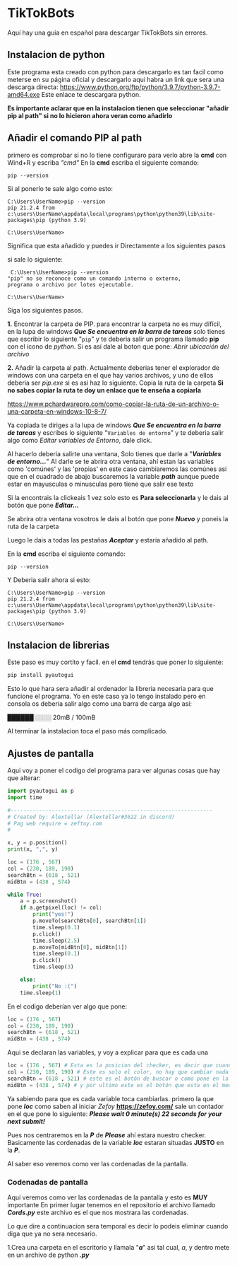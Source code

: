 # TikTokBots
Aquí hay una guía en español para descargar TikTokBots sin errores.

## Instalacion de python
Este programa esta creado con python para descargarlo es tan facil como meterse en su
página oficial y descargarlo aqui habra un link que sera una descarga directa: https://www.python.org/ftp/python/3.9.7/python-3.9.7-amd64.exe
Este enlace te descargara python.

**Es importante aclarar que en la instalacion tienen que seleccionar "añadir pip al path" si no lo hicieron ahora veran como añadirlo**

## Añadir el comando PIP al path
primero es comprobar si no lo tiene configuraro para verlo abre la **cmd** con Wind+R y escriba *"cmd"*
En la **cmd** escriba el siguiente comando:

```
pip --version
```

Si al ponerlo te sale algo como esto:

```
C:\Users\UserName>pip --version
pip 21.2.4 from c:\users\UserName\appdata\local\programs\python\python39\lib\site-packages\pip (python 3.9)

C:\Users\UserName>
```

Significa que esta añadido y puedes ir Directamente a los siguientes pasos

si sale lo siguiente:

```
 C:\Users\UserName>pip --version
"pip" no se reconoce como un comando interno o externo,
programa o archivo por lotes ejecutable.

C:\Users\UserName>
```

Siga los siguientes pasos.

**1.** Encontrar la carpeta de PIP.
       para encontrar la carpeta no es muy difícil,
       en la lupa de windows ***Que Se encuentra en la barra de tareas*** solo tienes que escribir lo siguiente "` pip `"
       y te deberia salir un programa llamado **pip** con el icono
       de *python*. Si es así dale al boton que pone: *Abrir ubicación del archivo*

**2.** Añadir la carpeta al path.
Actualmente deberias tener el explorador de windows con una carpeta en el que hay varios archivos,
y uno de ellos deberia ser *pip.exe* si es asi haz lo siguiente.
Copia la ruta de la carpeta **Si no sabes copiar la ruta te doy un enlace que te enseña a copiarla**

https://www.pchardwarepro.com/como-copiar-la-ruta-de-un-archivo-o-una-carpeta-en-windows-10-8-7/

Ya copiada te diriges a la lupa de windows ***Que Se encuentra en la barra de tareas*** y escribes lo siguiente "`Variables de entorno`"
y te deberia salir algo como *Editar variables de Entorno*, dale click.

Al hacerlo deberia salirte una ventana, Solo tienes que darle a "***Variables de entorno...***"
Al darle se te abrira otra ventana, ahí estan las variables como 'comúnes' y las 'propias' en este caso
cambiaremos las comúnes asi que en el cuadrado de abajo 
buscaremos la variable ***path*** aunque puede estar en mayusculas o minusculas pero tiene que salir ese texto

Si la encontrais la clickeais 1 vez solo esto es **Para seleccionarla**
y le dais al botón que pone ***Editar...***

Se abrira otra ventana vosotros le dais al botón que pone ***Nuevo*** y poneis la ruta de la carpeta

Luego le dais a todas las pestañas ***Aceptar*** y estaria añadido al path.

En la **cmd** escriba el siguiente comando:
```
pip --version
```

Y Deberia salir ahora si esto:

```
C:\Users\UserName>pip --version
pip 21.2.4 from c:\users\UserName\appdata\local\programs\python\python39\lib\site-packages\pip (python 3.9)

C:\Users\UserName>
```

## Instalacion de librerias
Este paso es muy cortito y facíl.
en el **cmd** tendrás que poner lo siguiente: 
```python
pip install pyautogui
```

Esto lo que hara sera añadir al ordenador la libreria necesaria para que funcione el programa.
Yo en este caso ya lo tengo instalado pero en consola os debería salir algo como una barra de carga algo así:

**██████░░░░** 20mB / 100mB

Al terminar la instalacion toca el paso más complicado.

## Ajustes de pantalla
Aqui voy a poner el codigo del programa para ver algunas cosas que hay que alterar:

```python
import pyautogui as p
import time

#----------------------------------------------------------------
# Created by: Alextellar (Alextellar#3622 in discord)
# Pag web require = zeftoy.com
#

x, y = p.position()
print(x, ",", y)

loc = (176 , 567)
col = (230, 189, 190)
searchBtn = (618 , 521)
midBtn = (438 , 574)

while True:
    a = p.screenshot()
    if a.getpixel(loc) != col:
        print("yes!")
        p.moveTo(searchBtn[0], searchBtn[1])
        time.sleep(0.1)
        p.click()
        time.sleep(2.5)
        p.moveTo(midBtn[0], midBtn[1])
        time.sleep(0.1)
        p.click()
        time.sleep(3)

    else:
        print("No :(")
    time.sleep(1)
```

En el codigo deberían ver algo que pone:
```python
loc = (176 , 567)
col = (230, 189, 190)
searchBtn = (618 , 521)
midBtn = (438 , 574)
```
Aqui se declaran las variables, y voy a explicar para que es cada una

```python
loc = (176 , 567) # Esta es la posicion del checker, es decir que cuando algo cambie en esa posicion se activa el programa 
col = (230, 189, 190) # Este es solo el color, no hay que cambiar nada
searchBtn = (618 , 521) # este es el botón de buscar o como pone en la página web "search"
midBtn = (438 , 574) # y por ultimo este es el botón que esta en el medio en el que sale El num de likes, segs, compartidas, vistas, ...
```
Ya sabiendo para que es cada variable toca cambiarlas.
primero la que pone ***loc***
como saben al iniciar *Zefoy* **https://zefoy.com/**
sale un contador en el que pone lo siguiente: ***Please wait 0 minute(s) 22 seconds for your next submit!***

Pues nos centraremos en la ***P*** de ***Please*** ahí estara nuestro checker.
Basicamente las cordenadas de la variable ***loc*** estaran situadas **JUSTO** en la ***P***.

Al saber eso veremos como ver las cordenadas de la pantalla.

### Codenadas de pantalla
Aquí veremos como ver las cordenadas de la pantalla y esto es **MUY** importante
En primer lugar tenemos en el repositorio el archivo llamado ***Cords.py*** este archivo es el que nos mostrara las cordenadas.

Lo que dire a continuacion sera temporal es decir lo podeis eliminar cuando diga que ya no sera necesario.

1.Crea una carpeta en el escritorio y llamala "***a***" asi tal cual, *a*, y dentro mete en un archivo de python ***.py***
